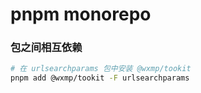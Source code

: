 # pnpm monorepo

### 包之间相互依赖

```sh
# 在 urlsearchparams 包中安装 @wxmp/tookit
pnpm add @wxmp/tookit -F urlsearchparams
```
